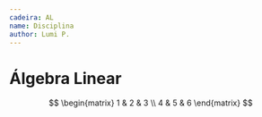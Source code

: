```yaml
---
cadeira: AL
name: Disciplina
author: Lumi P.
---
```


# Álgebra Linear

$$
\begin{matrix}
    1 & 2 & 3 \\
    4 & 5 & 6
\end{matrix}
$$
